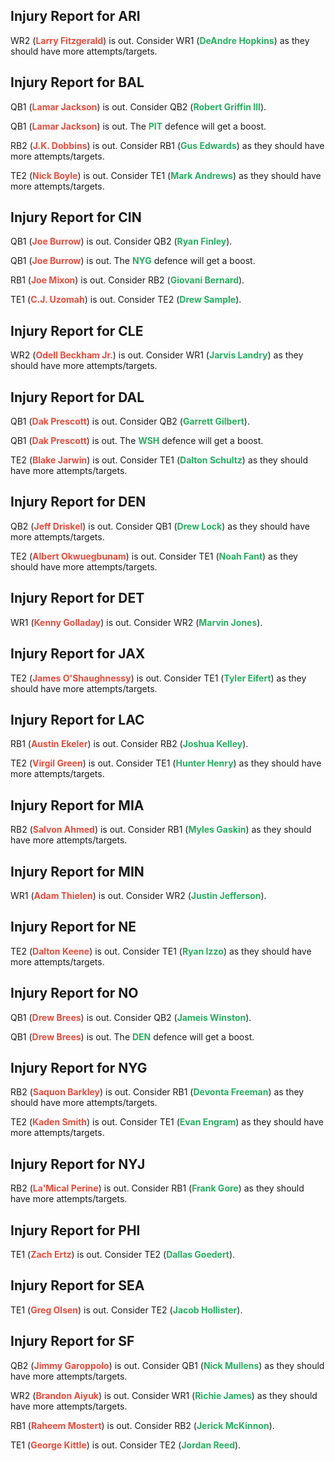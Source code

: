 ## Injury Report for ARI

WR2 (<span style="color:#E74C3C">**Larry Fitzgerald**</span>) is out. Consider WR1 (<span style="color:#27AE60">**DeAndre Hopkins**</span>) as they should have more attempts/targets.
## Injury Report for BAL

QB1 (<span style="color:#E74C3C">**Lamar Jackson**</span>) is out. Consider QB2 (<span style="color:#27AE60">**Robert Griffin III**</span>).

QB1 (<span style="color:#E74C3C">**Lamar Jackson**</span>) is out. The <span style="color:#27AE60">**PIT**</span> defence will get a boost.

RB2 (<span style="color:#E74C3C">**J.K. Dobbins**</span>) is out. Consider RB1 (<span style="color:#27AE60">**Gus Edwards**</span>) as they should have more attempts/targets.

TE2 (<span style="color:#E74C3C">**Nick Boyle**</span>) is out. Consider TE1 (<span style="color:#27AE60">**Mark Andrews**</span>) as they should have more attempts/targets.
## Injury Report for CIN

QB1 (<span style="color:#E74C3C">**Joe Burrow**</span>) is out. Consider QB2 (<span style="color:#27AE60">**Ryan Finley**</span>).

QB1 (<span style="color:#E74C3C">**Joe Burrow**</span>) is out. The <span style="color:#27AE60">**NYG**</span> defence will get a boost.

RB1 (<span style="color:#E74C3C">**Joe Mixon**</span>) is out. Consider RB2 (<span style="color:#27AE60">**Giovani Bernard**</span>).

TE1 (<span style="color:#E74C3C">**C.J. Uzomah**</span>) is out. Consider TE2 (<span style="color:#27AE60">**Drew Sample**</span>).
## Injury Report for CLE

WR2 (<span style="color:#E74C3C">**Odell Beckham Jr.**</span>) is out. Consider WR1 (<span style="color:#27AE60">**Jarvis Landry**</span>) as they should have more attempts/targets.
## Injury Report for DAL

QB1 (<span style="color:#E74C3C">**Dak Prescott**</span>) is out. Consider QB2 (<span style="color:#27AE60">**Garrett Gilbert**</span>).

QB1 (<span style="color:#E74C3C">**Dak Prescott**</span>) is out. The <span style="color:#27AE60">**WSH**</span> defence will get a boost.

TE2 (<span style="color:#E74C3C">**Blake Jarwin**</span>) is out. Consider TE1 (<span style="color:#27AE60">**Dalton Schultz**</span>) as they should have more attempts/targets.
## Injury Report for DEN

QB2 (<span style="color:#E74C3C">**Jeff Driskel**</span>) is out. Consider QB1 (<span style="color:#27AE60">**Drew Lock**</span>) as they should have more attempts/targets.

TE2 (<span style="color:#E74C3C">**Albert Okwuegbunam**</span>) is out. Consider TE1 (<span style="color:#27AE60">**Noah Fant**</span>) as they should have more attempts/targets.
## Injury Report for DET

WR1 (<span style="color:#E74C3C">**Kenny Golladay**</span>) is out. Consider WR2 (<span style="color:#27AE60">**Marvin Jones**</span>).
## Injury Report for JAX

TE2 (<span style="color:#E74C3C">**James O'Shaughnessy**</span>) is out. Consider TE1 (<span style="color:#27AE60">**Tyler Eifert**</span>) as they should have more attempts/targets.
## Injury Report for LAC

RB1 (<span style="color:#E74C3C">**Austin Ekeler**</span>) is out. Consider RB2 (<span style="color:#27AE60">**Joshua Kelley**</span>).

TE2 (<span style="color:#E74C3C">**Virgil Green**</span>) is out. Consider TE1 (<span style="color:#27AE60">**Hunter Henry**</span>) as they should have more attempts/targets.
## Injury Report for MIA

RB2 (<span style="color:#E74C3C">**Salvon Ahmed**</span>) is out. Consider RB1 (<span style="color:#27AE60">**Myles Gaskin**</span>) as they should have more attempts/targets.
## Injury Report for MIN

WR1 (<span style="color:#E74C3C">**Adam Thielen**</span>) is out. Consider WR2 (<span style="color:#27AE60">**Justin Jefferson**</span>).
## Injury Report for NE

TE2 (<span style="color:#E74C3C">**Dalton Keene**</span>) is out. Consider TE1 (<span style="color:#27AE60">**Ryan Izzo**</span>) as they should have more attempts/targets.
## Injury Report for NO

QB1 (<span style="color:#E74C3C">**Drew Brees**</span>) is out. Consider QB2 (<span style="color:#27AE60">**Jameis Winston**</span>).

QB1 (<span style="color:#E74C3C">**Drew Brees**</span>) is out. The <span style="color:#27AE60">**DEN**</span> defence will get a boost.
## Injury Report for NYG

RB2 (<span style="color:#E74C3C">**Saquon Barkley**</span>) is out. Consider RB1 (<span style="color:#27AE60">**Devonta Freeman**</span>) as they should have more attempts/targets.

TE2 (<span style="color:#E74C3C">**Kaden Smith**</span>) is out. Consider TE1 (<span style="color:#27AE60">**Evan Engram**</span>) as they should have more attempts/targets.
## Injury Report for NYJ

RB2 (<span style="color:#E74C3C">**La'Mical Perine**</span>) is out. Consider RB1 (<span style="color:#27AE60">**Frank Gore**</span>) as they should have more attempts/targets.
## Injury Report for PHI

TE1 (<span style="color:#E74C3C">**Zach Ertz**</span>) is out. Consider TE2 (<span style="color:#27AE60">**Dallas Goedert**</span>).
## Injury Report for SEA

TE1 (<span style="color:#E74C3C">**Greg Olsen**</span>) is out. Consider TE2 (<span style="color:#27AE60">**Jacob Hollister**</span>).
## Injury Report for SF

QB2 (<span style="color:#E74C3C">**Jimmy Garoppolo**</span>) is out. Consider QB1 (<span style="color:#27AE60">**Nick Mullens**</span>) as they should have more attempts/targets.

WR2 (<span style="color:#E74C3C">**Brandon Aiyuk**</span>) is out. Consider WR1 (<span style="color:#27AE60">**Richie James**</span>) as they should have more attempts/targets.

RB1 (<span style="color:#E74C3C">**Raheem Mostert**</span>) is out. Consider RB2 (<span style="color:#27AE60">**Jerick McKinnon**</span>).

TE1 (<span style="color:#E74C3C">**George Kittle**</span>) is out. Consider TE2 (<span style="color:#27AE60">**Jordan Reed**</span>).

